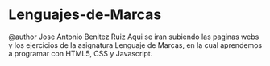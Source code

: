 # Lenguajes-de-Marcas
@author Jose Antonio Benitez Ruiz
Aqui se iran subiendo las paginas webs y los ejercicios de la asignatura Lenguaje de Marcas, en la cual aprendemos a programar con HTML5, CSS y Javascript.
